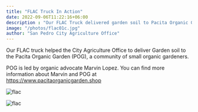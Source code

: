 ```yaml
---
title: "FLAC Truck In Action"
date: 2022-09-06T11:22:16+06:00
description : "Our FLAC Truck delivered garden soil to Pacita Organic Garden"
image: "/photos/flac01c.jpg"
author: "San Pedro City Agriculture Office"
---
```




Our FLAC truck helped the City Agriculture Office to deliver Garden soil to the Pacita Organic Garden (POG), a community of small organic gardeners. 

POG is led by organic advocate Marvin Lopez. You can find more information about Marvin and POG at https://www.pacitaorganicgarden.shop


![flac](/photos/flac01b.jpg)

![flac](/photos/flac01c.jpg)